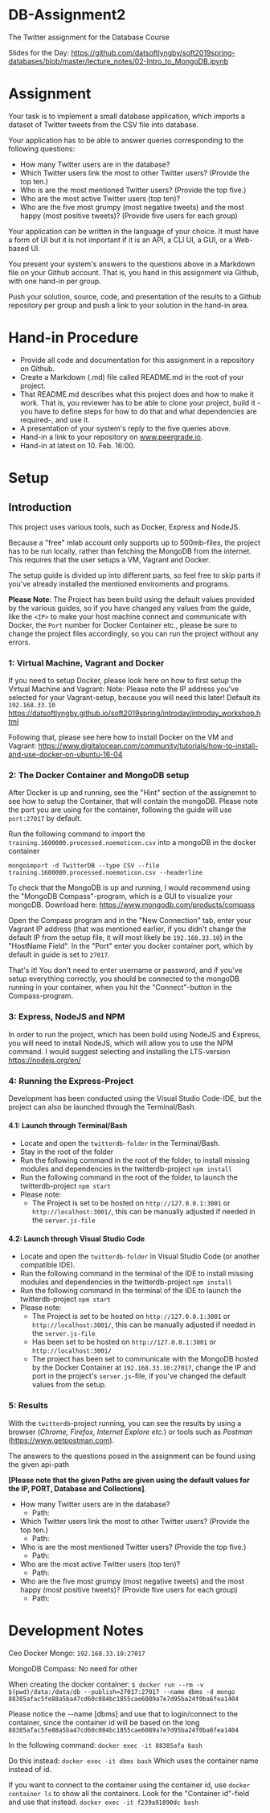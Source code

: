 # DB-Assignment2
The Twitter assignment for the Database Course

Slides for the Day: https://github.com/datsoftlyngby/soft2019spring-databases/blob/master/lecture_notes/02-Intro_to_MongoDB.ipynb


# Assignment 

Your task is to implement a small database application, which imports a dataset of Twitter tweets from the CSV file into database.

Your application has to be able to answer queries corresponding to the following questions:
- How many Twitter users are in the database?
- Which Twitter users link the most to other Twitter users? (Provide the top ten.)
- Who is are the most mentioned Twitter users? (Provide the top five.)
- Who are the most active Twitter users (top ten)?
- Who are the five most grumpy (most negative tweets) and the most happy (most positive tweets)? (Provide five users for each group)

Your application can be written in the language of your choice. It must have a form of UI but it is not important if it is an API, a CLI UI, a GUI, or a Web-based UI.

You present your system's answers to the questions above in a Markdown file on your Github account. That is, you hand in this assignment via Github, with one hand-in per group. 

Push your solution, source, code, and presentation of the results to a Github repository per group and push a link to your solution in the hand-in area.

# Hand-in Procedure

- Provide all code and documentation for this assignment in a repository on Github.
- Create a Markdown (.md) file called README.md in the root of your project.
- That README.md describes what this project does and how to make it work. That is, you reviewer has to be able to clone your project, build it -you have to define steps for how to do that and what dependencies are required-, and use it.
- A presentation of your system's reply to the five queries above.
- Hand-in a link to your repository on www.peergrade.io.
- Hand-in at latest on 10. Feb. 16:00.

# Setup

## Introduction
This project uses various tools, such as Docker, Express and NodeJS.

Because a "free" mlab account only supports up to 500mb-files, the project has to be run locally, rather than fetching the MongoDB from the internet. This requires that the user setups a VM, Vagrant and Docker.

The setup guide is divided up into different parts, so feel free to skip parts if you've already installed the mentioned enviroments and programs.

**Please Note**: The Project has been build using the default values provided by the various guides, so if you have changed any values from the guide, like the `<IP>` to make your host machine connect and communicate with Docker, the `Port` number for Docker Container etc., please be sure to change the project files accordingly, so you can run the project without any errors.

### 1: Virtual Machine, Vagrant and Docker 

If you need to setup Docker, please look here on how to first setup the Virtual Machine and Vagrant:
Note: Please note the IP address you've selected for your Vagrant-setup, because you will need this later! Default its `192.168.33.10`
https://datsoftlyngby.github.io/soft2019spring/introday/introday_workshop.html

Following that, please see here how to install Docker on the VM and Vagrant:
https://www.digitalocean.com/community/tutorials/how-to-install-and-use-docker-on-ubuntu-16-04

### 2: The Docker Container and MongoDB setup
After Docker is up and running, see the "Hint" section of the assignemnt to see how to setup the Container, that will contain the mongoDB. Please note the port you are using for the container, following the guide will use `port:27017` by default.

Run the following command to import the `training.1600000.processed.noemoticon.csv` into a mongoDB in the docker container

`mongoimport -d TwitterDB --type CSV --file training.1600000.processed.noemoticon.csv --headerline`

To check that the MongoDB is up and running, I would recommend using the "MongoDB Compass"-program, which is a GUI to visualize your mongoDB. Download here: https://www.mongodb.com/products/compass

Open the Compass program and in the "New Connection" tab, enter your Vagrant IP address (that was mentioned earlier, if you didn't change the default IP from the setup file, it will most likely be `192.168.33.10`) in the "HostName Field". 
In the "Port" enter you docker container port, which by default in guide is set to `27017`.

That's it! You don't need to enter username or password, and if you've setup everything correctly, you should be connected to the mongoDB running in your container, when you hit the "Connect"-button in the Compass-program.


### 3: Express, NodeJS and NPM
In order to run the project, which has been build using NodeJS and Express, you will need to install NodeJS, which will allow you to use the NPM command.
I would suggest selecting and installing the LTS-version
https://nodejs.org/en/


### 4: Running the Express-Project
Development has been conducted using the Visual Studio Code-IDE, but the project can also be launched through the Terminal/Bash.

#### 4.1: Launch through Terminal/Bash

- Locate and open the `twitterdb-folder` in the Terminal/Bash. 
- Stay in the root of the folder
- Run the following command in the root of the folder, to install missing modules and dependencies in the twitterdb-project `npm install`
- Run the following command in the root of the folder, to launch the twitterdb-project `npm start`
- Please note:
  - The Project is set to be hosted on `http://127.0.0.1:3001` or `http://localhost:3001/`, this can be manually adjusted if needed in the `server.js-file`
 

#### 4.2: Launch through Visual Studio Code

- Locate and open the `twitterdb-folder` in Visual Studio Code (or another compatible IDE). 
- Run the following command in the terminal of the IDE to install missing modules and dependencies in the twitterdb-project `npm install`
- Run the following command in the terminal of the IDE to launch the twitterdb-project `npm start`
- Please note:
  - The Project is set to be hosted on `http://127.0.0.1:3001` or `http://localhost:3001/`, this can be manually adjusted if needed in the `server.js-file`
  - Has been set to be hosted on `http://127.0.0.1:3001` or `http://localhost:3001/`
  - The project has been set to communicate with the MongoDB hosted by the Docker Container at `192.168.33.10:27017`, change the IP and port in the project's `server.js`-file, if you've changed the default values from the setup.

### 5: Results

With the `twitterdb`-project running, you can see the results by using a browser (*Chrome, Firefox, Internet Explore etc.*) or tools such as *Postman* (https://www.getpostman.com).

The answers to the questions posed in the assignment can be found using the given api-path

**[Please note that the given Paths are given using the default values for the IP, PORT, Database and Collections]**.

- How many Twitter users are in the database?
  - Path:
- Which Twitter users link the most to other Twitter users? (Provide the top ten.)
  - Path:
- Who is are the most mentioned Twitter users? (Provide the top five.)
  - Path:
- Who are the most active Twitter users (top ten)?
  - Path:
- Who are the five most grumpy (most negative tweets) and the most happy (most positive tweets)? (Provide five users for each group)
  - Path:


# Development Notes

Ceo Docker Mongo: `192.168.33.10:27017`

MongoDB Compass: No need for other 

When creating the docker container:
`$ docker run --rm -v $(pwd)/data:/data/db --publish=27017:27017 --name dbms -d mongo
88385afac5fe88a5ba47cd60c084bc1855cae6089a7e7d95ba24f0ba6fea1404`

Please notice the --name [dbms] and use that to login/connect to the container, since the container id will be based on the long `88385afac5fe88a5ba47cd60c084bc1855cae6089a7e7d95ba24f0ba6fea1404`

In the following command:
`docker exec -it 88385afa bash`

Do this instead:
`docker exec -it dbms bash`
Which uses the container name instead of id.

If you want to connect to the container using the container id, use `docker container ls` to show all the containers.
Look for the "Container id"-field and use that instead.
`docker exec -it f239a91890dc bash`


